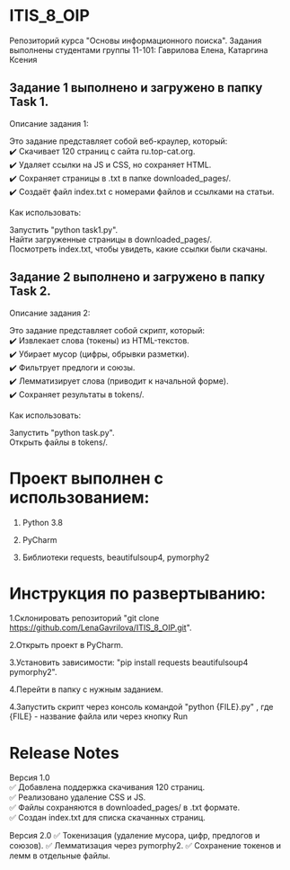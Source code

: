 # ITIS_8_OIP
Репозиторий курса "Основы информационного поиска". Задания выполнены студентами группы 11-101: Гаврилова Елена, Катаргина Ксения

## Задание 1 выполнено и загружено в папку Task 1.
Описание задания 1:

Это задание представляет собой веб-краулер, который:  
✔️ Скачивает 120 страниц с сайта ru.top-cat.org.  
✔️ Удаляет ссылки на JS и CSS, но сохраняет HTML.  
✔️ Сохраняет страницы в .txt в папке downloaded_pages/.  
✔️ Создаёт файл index.txt с номерами файлов и ссылками на статьи.

Как использовать:

Запустить "python task1.py".  
Найти загруженные страницы в downloaded_pages/.  
Посмотреть index.txt, чтобы увидеть, какие ссылки были скачаны.

## Задание 2 выполнено и загружено в папку Task 2.
Описание задания 2:

Это задание представляет собой скрипт, который:  
✔️ Извлекает слова (токены) из HTML-текстов.  
✔️ Убирает мусор (цифры, обрывки разметки).  
✔️ Фильтрует предлоги и союзы.  
✔️ Лемматизирует слова (приводит к начальной форме).  
✔️ Сохраняет результаты в tokens/.  

Как использовать:

Запустить "python task.py".  
Открыть файлы в tokens/.

# Проект выполнен с использованием:

1. Python 3.8

2. PyCharm

3. Библиотеки requests, beautifulsoup4, pymorphy2

# Инструкция по развертыванию:

1.Склонировать репозиторий "git clone https://github.com/LenaGavrilova/ITIS_8_OIP.git".

2.Открыть проект в PyCharm.

3.Установить зависимости: "pip install requests beautifulsoup4 pymorphy2".

4.Перейти в папкy с нужным заданием.

4.Запустить скрипт через консоль командой "python {FILE}.py" , где {FILE} - название файла  или через кнопку Run

# Release Notes
Версия 1.0   
✅ Добавлена поддержка скачивания 120 страниц.  
✅ Реализовано удаление CSS и JS.  
✅ Файлы сохраняются в downloaded_pages/ в .txt формате.  
✅ Создан index.txt для списка скачанных страниц.  

Версия 2.0
✅ Токенизация (удаление мусора, цифр, предлогов и союзов).
✅ Лемматизация через pymorphy2.
✅ Сохранение токенов и лемм в отдельные файлы.

